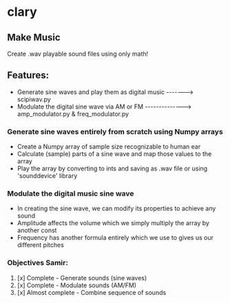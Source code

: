 # clary
## Make Music
Create .wav playable sound files using only math!

## Features:
- Generate sine waves and play them as digital music -------> scipiwav.py
- Modulate the digital sine wave via AM or FM --------------> amp_modulator.py & freq_modulator.py

### Generate sine waves entirely from scratch using Numpy arrays
- Create a Numpy array of sample size recognizable to human ear
- Calculate (sample) parts of a sine wave and map those values to the array
- Play the array by converting to ints and saving as .wav file or using 'sounddevice' library

### Modulate the digital music sine wave
- In creating the sine wave, we can modify its properties to achieve any sound
- Amplitude affects the volume which we simply multiply the array by another const
- Frequency has another formula entirely which we use to gives us our different pitches

### Objectives Samir:
1. [x] Complete - Generate sounds (sine waves)
2. [x] Complete - Modulate sounds (AM/FM)
3. [x] Almost complete - Combine sequence of sounds

